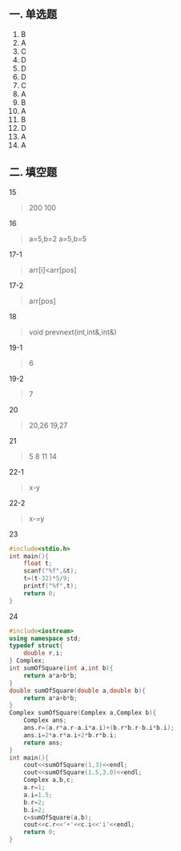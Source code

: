 ## 一. 单选题

1.   B
2.   A
3.   C
4.   D
5.   D
6.   D
7.   C
8.   A
9.   B
10.   A
11.   B
12.   D
13.   A
14.   A

## 二. 填空题

15

>   200 100

16

>   a=5,b=2
>   a=5,b=5

17-1

>   arr[i]<arr[pos]

17-2

>   arr[pos]

18

>   void prevnext(int,int&,int&)

19-1

>   6

19-2

>   7

20

>   20,26
>   19,27

21

>   5 8 11 14 

22-1

>   x-y

22-2

>   x-=y

23

```c
#include<stdio.h>
int main(){
	float t;
	scanf("%f",&t);
	t=(t-32)*5/9;
	printf("%f",t);
	return 0;
}
```

24

```cpp
#include<iostream>
using namespace std;
typedef struct{
	double r,i;
} Complex;
int sumOfSquare(int a,int b){
	return a*a+b*b;
}
double sumOfSquare(double a,double b){
	return a*a+b*b;
}
Complex sumOfSquare(Complex a,Complex b){
	Complex ans;
	ans.r=(a.r*a.r-a.i*a.i)+(b.r*b.r-b.i*b.i);
	ans.i=2*a.r*a.i+2*b.r*b.i;
	return ans;
}
int main(){
	cout<<sumOfSquare(1,3)<<endl;
	cout<<sumOfSquare(1.5,3.0)<<endl;
	Complex a,b,c;
	a.r=1;
	a.i=1.5;
	b.r=2;
	b.i=2;
	c=sumOfSquare(a,b);
	cout<<c.r<<'+'<<c.i<<'i'<<endl;
	return 0;
}
```